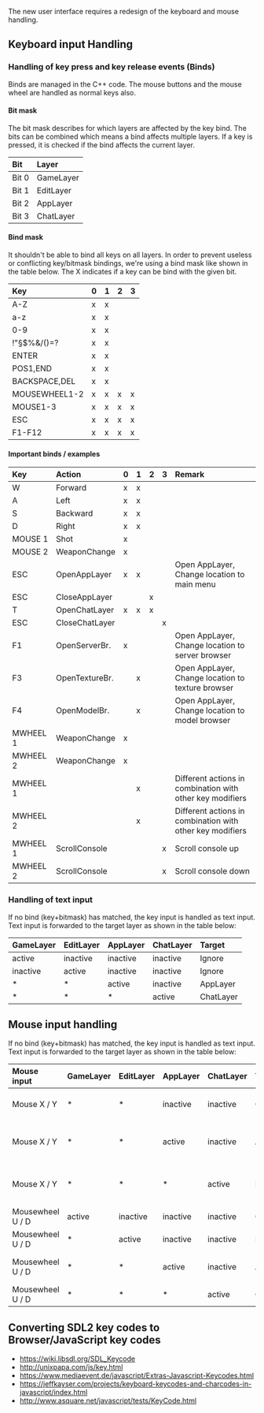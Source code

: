 The new user interface requires a redesign of the keyboard and mouse handling.

## Keyboard input Handling

### Handling of key press and key release events (Binds)

Binds are managed in the C++ code. The mouse buttons and the mouse wheel are handled as normal keys also.

#### Bit mask

The bit mask describes for which layers are affected by the key bind. The bits can be combined which means a bind affects multiple layers. If a key is pressed, it is checked if the bind affects the current layer.

| Bit           | Layer         |
|:------------- |:------------- |
| Bit 0         | GameLayer     |
| Bit 1         | EditLayer     |
| Bit 2         | AppLayer      |
| Bit 3         | ChatLayer     |

#### Bind mask

It shouldn't be able to bind all keys on all layers. In order to prevent useless or conflicting key/bitmask bindings, we're using a bind mask like shown in the table below. The X indicates if a key can be bind with the given bit.

| Key           | 0  | 1  | 2  | 3  |
|:------------- |:-- |:-- |:-- |:-- |
| A-Z           | x  | x  |    |    |
| a-z           | x  | x  |    |    |
| 0-9           | x  | x  |    |    |
| !"§$%&/()=?   | x  | x  |    |    |
| ENTER         | x  | x  |    |    |
| POS1,END      | x  | x  |    |    |
| BACKSPACE,DEL | x  | x  |    |    |
| MOUSEWHEEL1-2 | x  | x  | x  | x  |
| MOUSE1-3      | x  | x  | x  | x  |
| ESC           | x  | x  | x  | x  |
| F1-F12        | x  | x  | x  | x  |

#### Important binds / examples

| Key      | Action         | 0  | 1  | 2  | 3  | Remark                                                    |
|:-------- |:-------------- |:-- |:-- |:-- |:-- |:--------------------------------------------------------- |
| W        | Forward        | x  | x  |    |    |                                                           |
| A        | Left           | x  | x  |    |    |                                                           |
| S        | Backward       | x  | x  |    |    |                                                           |
| D        | Right          | x  | x  |    |    |                                                           |
| MOUSE 1  | Shot           | x  |    |    |    |                                                           |
| MOUSE 2  | WeaponChange   | x  |    |    |    |                                                           |
| ESC      | OpenAppLayer   | x  | x  |    |    | Open AppLayer, Change location to main menu               |
| ESC      | CloseAppLayer  |    |    | x  |    |                                                           |
| T        | OpenChatLayer  | x  | x  | x  |    |                                                           |
| ESC      | CloseChatLayer |    |    |    | x  |                                                           |
| F1       | OpenServerBr.  | x  |    |    |    | Open AppLayer, Change location to server browser          |
| F3       | OpenTextureBr. |    | x  |    |    | Open AppLayer, Change location to texture browser         |
| F4       | OpenModelBr.   |    | x  |    |    | Open AppLayer, Change location to model browser           |
| MWHEEL 1 | WeaponChange   | x  |    |    |    |                                                           |
| MWHEEL 2 | WeaponChange   | x  |    |    |    |                                                           |
| MWHEEL 1 |                |    | x  |    |    | Different actions in combination with other key modifiers |
| MWHEEL 2 |                |    | x  |    |    | Different actions in combination with other key modifiers |
| MWHEEL 1 | ScrollConsole  |    |    |    | x  | Scroll console up                                         |
| MWHEEL 2 | ScrollConsole  |    |    |    | x  | Scroll console down                                       |


### Handling of text input

If no bind (key+bitmask) has matched, the key input is handled as text input. Text input is forwarded to the target layer as shown in the table below:

| GameLayer | EditLayer | AppLayer | ChatLayer | Target        |
|:--------- |:--------- |:-------- |:--------- |:------------- |
| active    | inactive  | inactive | inactive  | Ignore        |
| inactive  | active    | inactive | inactive  | Ignore        |
| *         | *         | active   | inactive  | AppLayer      |
| *         | *         | *        | active    | ChatLayer     |

## Mouse input handling

If no bind (key+bitmask) has matched, the key input is handled as text input. Text input is forwarded to the target layer as shown in the table below:

| Mouse input      | GameLayer | EditLayer | AppLayer | ChatLayer | Target        | Remarks                  |
|:---------------- |:--------- |:--------- |:-------- |:--------- |:------------- |:------------------------ |
| Mouse X / Y      | *         | *         | inactive | inactive  | GameLayer     | Rotates the player       |
| Mouse X / Y      | *         | *         | active   | inactive  | AppLayer      | Move the mouse in the UI |
| Mouse X / Y      | *         | *         | *        | active    | Ignore        | No mouse input in chat   |
| Mousewheel U / D | active    | inactive  | inactive | inactive  | GameLayer     | Binds                    |
| Mousewheel U / D | *         | active    | inactive | inactive  | EditLayer     | Binds                    |
| Mousewheel U / D | *         | *         | active   | inactive  | AppLayer      | Mouse wheel in the UI    |
| Mousewheel U / D | *         | *         | *        | active    | ChatLayer     | Binds                    |

## Converting SDL2 key codes to Browser/JavaScript key codes

* https://wiki.libsdl.org/SDL_Keycode
* http://unixpapa.com/js/key.html
* https://www.mediaevent.de/javascript/Extras-Javascript-Keycodes.html
* https://jeffkayser.com/projects/keyboard-keycodes-and-charcodes-in-javascript/index.html
* http://www.asquare.net/javascript/tests/KeyCode.html
